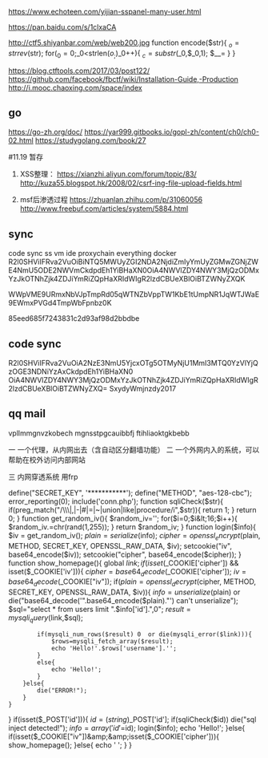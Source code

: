 https://www.echoteen.com/yijian-sspanel-many-user.html

https://pan.baidu.com/s/1clxaCA


http://ctf5.shiyanbar.com/web/web200.jpg
function encode($str){
    $_o=strrev($str);
    for($_0=0;$_0<strlen($o_;)$_0++){
        $_c=substr($_0,$_0,1);
        $__=
    }
}

https://blog.ctftools.com/2017/03/post122/
https://github.com/facebook/fbctf/wiki/Installation-Guide,-Production
http://i.mooc.chaoxing.com/space/index
## go
https://go-zh.org/doc/
https://yar999.gitbooks.io/gopl-zh/content/ch0/ch0-02.html
https://studygolang.com/book/27

#11.19 暂存
1. XSS整理：
https://xianzhi.aliyun.com/forum/topic/83/
http://kuza55.blogspot.hk/2008/02/csrf-ing-file-upload-fields.html

2. msf后渗透过程
https://zhuanlan.zhihu.com/p/31060056
http://www.freebuf.com/articles/system/5884.html

## sync

code sync
ss
vm
ide
proxychain
everything
docker
R2l0SHViIFRva2VuOiBiNTQ5MWUyZGI2NDA2NjdiZmIyYmUyZGMwZGNjZWE4NmU5ODE2NWVmCkdpdEh1YiBHaXN0OiA4NWVlZDY4NWY3MjQzODMxYzJkOTNhZjk4ZDJiYmRiZQpHaXRIdWIgR2lzdCBUeXBlOiBTZWNyZXQK


WWpVME9URmxNbVJpTmpRd05qWTNZbVppTW1KbE1tUmpNR1JqWTJWaE9EWmxPVGd4TmpWbFpnbz0K

85eed685f7243831c2d93af98d2bbdbe
## code sync

R2l0SHViIFRva2VuOiA2NzE3NmU5YjcxOTg5OTMyNjU1MmI3MTQ0YzVlYjQzOGE3NDNiYzAxCkdpdEh1YiBHaXN0
OiA4NWVlZDY4NWY3MjQzODMxYzJkOTNhZjk4ZDJiYmRiZQpHaXRIdWIgR2lzdCBUeXBlOiBTZWNyZXQ=
SxydyWmjnzdy2017
## qq mail
vpllmmgnvzkobech
mgnsstpgcauibbfj
ftihliaoktgkbebb

一 一个代理，从内网出去（含自动区分翻墙功能）
二 一个外网内入的系统，可以帮助在校外访问内部网站

三 内网穿透系统 用frp





define("SECRET_KEY", '***********');
define("METHOD", "aes-128-cbc");
error_reporting(0);
include('conn.php');
function sqliCheck($str){
	if(preg_match("/\\\|,|-|#|=|~|union|like|procedure/i",$str)){
		return 1;
	}
	return 0;
}
function get_random_iv(){
    $random_iv='';
    for($i=0;$i&lt;16;$i++){
        $random_iv.=chr(rand(1,255));
    }
    return $random_iv;
}
function login($info){
	$iv = get_random_iv();
	$plain = serialize($info);
    $cipher = openssl_encrypt($plain, METHOD, SECRET_KEY, OPENSSL_RAW_DATA, $iv);
    setcookie("iv", base64_encode($iv));
    setcookie("cipher", base64_encode($cipher));
}
function show_homepage(){
	global $link;
    if(isset($_COOKIE['cipher']) &amp;&amp; isset($_COOKIE['iv'])){
        $cipher = base64_decode($_COOKIE['cipher']);
        $iv = base64_decode($_COOKIE["iv"]);
        if($plain = openssl_decrypt($cipher, METHOD, SECRET_KEY, OPENSSL_RAW_DATA, $iv)){
            $info = unserialize($plain) or die("base64_decode('".base64_encode($plain)."') can't unserialize");
            $sql="select * from users limit ".$info['id'].",0";
            $result=mysqli_query($link,$sql);
            
            if(mysqli_num_rows($result) 0  or die(mysqli_error($link))){
            	$rows=mysqli_fetch_array($result);
				echo 'Hello!'.$rows['username'].'';
			}
			else{
				echo 'Hello!';
			}
        }else{
            die("ERROR!");
        }
    }
}
if(isset($_POST['id'])){
    $id = (string)$_POST['id'];
    if(sqliCheck($id))
		die("sql inject detected!");
    $info = array('id'=$id);
    login($info);
    echo 'Hello!';
}else{
    if(isset($_COOKIE["iv"])&amp;&amp;isset($_COOKIE['cipher'])){
        show_homepage();
    }else{
        echo '
            ';
    }
}
                